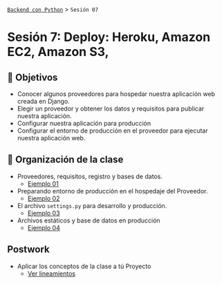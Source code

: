 [`Backend con Python`](../Readme.md) > `Sesión 07`
# Sesión 7: Deploy: Heroku, Amazon EC2, Amazon S3,

## :dart: Objetivos

- Conocer algunos proveedores para hospedar nuestra aplicación web creada en Django.
- Elegir un proveedor y obtener los datos y requisitos para publicar nuestra aplicación.
- Configurar nuestra aplicación para producción
- Configurar el entorno de producción en el proveedor para ejecutar nuestra aplicación web.

## 📂 Organización de la clase

 - Proveedores, requisitos, registro y bases de datos.
   - [Ejemplo 01](Ejemplo-01)
 - Preparando entorno de producción en el hospedaje del Proveedor.
   - [Ejemplo 02](Ejemplo-02)
 - El archivo `settings.py` para desarrollo y producción.
   - [Ejemplo 03](Ejemplo-03)
 - Archivos estáticos y base de datos en producción
   - [Ejemplo 04](Ejemplo-04)

## Postwork
 - Aplicar los conceptos de la clase a tú Proyecto
   - [Ver lineamientos](Postwork)
